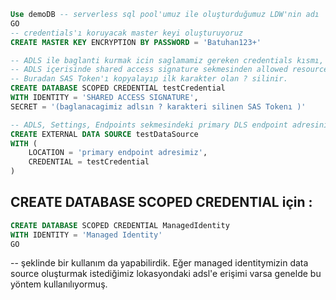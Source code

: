 ```sql
Use demoDB -- serverless sql pool'umuz ile oluşturduğumuz LDW'nin adı
GO
-- credentials'ı koruyacak master keyi oluşturuyoruz
CREATE MASTER KEY ENCRYPTION BY PASSWORD = 'Batuhan123+'

-- ADLS ile baglanti kurmak icin saglamamiz gereken credentials kısmı, 
-- ADLS içerisinde shared access signature sekmesinden allowed resource typesta bulunan tikleri işaretleyerek izin verip Generate SAS demeliyiz.
-- Buradan SAS Token'ı kopyalayıp ilk karakter olan ? silinir.
CREATE DATABASE SCOPED CREDENTIAL testCredential
WITH IDENTITY = 'SHARED ACCESS SIGNATURE',
SECRET = '(baglanacagimiz adlsın ? karakteri silinen SAS Tokenı )'

-- ADLS, Settings, Endpoints sekmesindeki primary DLS endpoint adresini kopyalariz
CREATE EXTERNAL DATA SOURCE testDataSource 
WITH (
    LOCATION = 'primary endpoint adresimiz',
    CREDENTIAL = testCredential
)
```
## CREATE DATABASE SCOPED CREDENTIAL için :
```sql
CREATE DATABASE SCOPED CREDENTIAL ManagedIdentity
WITH IDENTITY = 'Managed Identity'
GO
```
-- şeklinde bir kullanım da yapabilirdik. Eğer managed identitymizin data source oluşturmak istediğimiz lokasyondaki adsl'e erişimi varsa genelde bu yöntem kullanılıyormuş.
